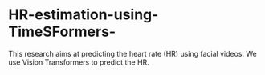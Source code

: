 # HR-estimation-using-TimeSFormers-

This research aims at predicting the heart rate (HR) using facial videos. We use Vision Transformers to predict the HR. 
